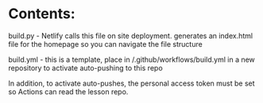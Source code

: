 # Contents:

build.py - Netlify calls this file on site deployment. generates an index.html file for the homepage so you can navigate the file structure


build.yml - this is a template, place in /.github/workflows/build.yml in a new repository to activate auto-pushing to this repo


In addition, to activate auto-pushes, the personal access token must be set so Actions can read the lesson repo. 
